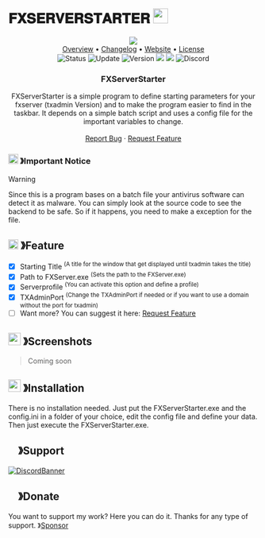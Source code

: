 # 𝐅𝐗𝐒𝐄𝐑𝐕𝐄𝐑𝐒𝐓𝐀𝐑𝐓𝐄𝐑 <img src="https://nicekype.de/fivem/img/logo.png" width="30px" height="30px">

<!-- MAIN INFORMATION -->

<p align="center">
  <img src="https://nicekype.de/fivem/img/product-banner.png"><br>
  <a href="https://github.com/NiceKype/FXServerStarter#overview">Overview</a> •
  <a href="/CHANGELOG.md">Changelog</a> •
  <a href="https://nicekype.de">Website</a> •
  <a href="/LICENSE">License</a><br>
  <img src="https://img.shields.io/badge/Status-Ready-43cc11.svg?style=for-the-badge" alt="Status">
  <img src="https://img.shields.io/badge/Last%20Update-03.11.2024-272727.svg?style=for-the-badge" alt="Update">
  <img src="https://img.shields.io/badge/Version-1.0.3-blue.svg?style=for-the-badge" alt="Version">
  <img src="https://img.shields.io/github/downloads/NiceKype/FXServerStarter/total?style=for-the-badge">
  <img src="https://img.shields.io/github/issues/NiceKype/FXServerStarter.svg?style=for-the-badge">
  <img src="https://dcbadge.limes.pink/api/server/https://discord.gg/nicekype?style=for-the-badge" alt="Discord" href="https://discord.gg/nicekype">
</p>

<!-- DESCRIPTION -->

<p align="center">

  <h3 align="center">FXServerStarter</h3>

  <p align="center">
    FXServerStarter is a simple program to define starting parameters for your fxserver (txadmin Version) and to make the program easier to find in the taskbar. It depends on a simple batch script and uses a config file for the important variables to change.
    <br />
    <br />
    <a href="https://github.com/NiceKype/FXServerStarter/issues">Report Bug</a>
    ·
    <a href="https://github.com/NiceKype/FXServerStarter/issues">Request Feature</a>
  </p>
</p>

<!-- IMPORTANT NOTICE -->
### <img src="https://cdn.discordapp.com/emojis/1055803759831294013.png" width="20px" height="20px"> 》Important Notice 
> [!WARNING]
> Since this is a program bases on a batch file your antivirus software can detect it as malware. You can simply look at the source code to see the backend to be safe. So if it happens, you need to make a exception for the file.

<!-- FEATURES -->
## <img src="https://cdn.discordapp.com/emojis/852881450667081728.gif" width="20px" height="20px"> 》Feature
- [x] Starting Title <sup>(A title for the window that get displayed until txadmin takes the title)</sup>
- [x] Path to FXServer.exe <sup>(Sets the path to the FXServer.exe)</sup>
- [x] Serverprofile <sup>(You can activate this option and define a profile)</sup>
- [x] TXAdminPort <sup>(Change the TXAdminPort if needed or if you want to use a domain without the port for txadmin)</sup>
- [ ] Want more? You can suggest it here: <a href="https://github.com/NiceKype/FXServerStarter/issues">Request Feature</a>

<!-- SCREENSHOTS -->
## <img src="https://cdn.discordapp.com/emojis/1028680849195020308.png" width="25px" height="25px"> 》Screenshots
> Coming soon

<!-- INSTALLATION -->
## <img src="https://cdn.discordapp.com/emojis/814216203466965052.png" width="25px" height="25px"> 》Installation
There is no installation needed.
Just put the FXServerStarter.exe and the config.ini in a folder of your choice, edit the config file and define your data.
Then just execute the FXServerStarter.exe.

<!-- SUPPORT -->
## <img src="https://cdn.discordapp.com/emojis/1036083490292244493.png" width="15px" height="15px"> 》Support
[![DiscordBanner](https://invidget.switchblade.xyz/242443392389349376?language=de)](https://discord.gg/nicekype)

<!-- DONATE -->
## <img src="https://cdn.discordapp.com/emojis/809085860632985630.png" width="15px" height="15px"> 》Donate
You want to support my work? Here you can do it. Thanks for any type of support.
》[Sponsor](https://github.com/sponsors/NiceKype)
